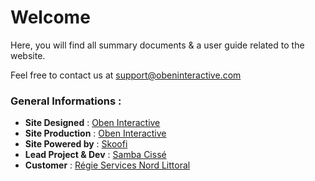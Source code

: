 # Welcome
Here, you will find all summary documents & a user guide related to the website.

Feel free to contact us at support@obeninteractive.com

### General Informations :
* **Site Designed** : [Oben Interactive](http://obeninteractive.com)
* **Site Production** : [Oben Interactive](http://www.obeninteractive.com)
* **Site Powered by** : [Skoofi](http://www.skoofi.com)
* **Lead Project & Dev** : [Samba Cissé]()
* **Customer** : [Régie Services Nord Littoral]()

